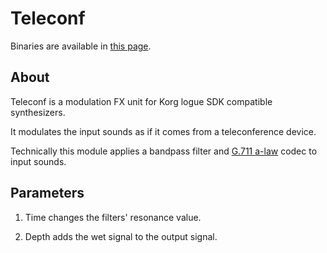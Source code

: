 # Teleconf

Binaries are available in [this page](https://github.com/boochow/teleconf/releases).

## About

Teleconf is a modulation FX unit for Korg logue SDK compatible synthesizers.

It modulates the input sounds as if it comes from a teleconference device.

Technically this module applies a bandpass filter and [G.711 a-law](https://en.wikipedia.org/wiki/G.711) codec to input sounds.

## Parameters

1. Time changes the filters' resonance value.

1. Depth adds the wet signal to the output signal.